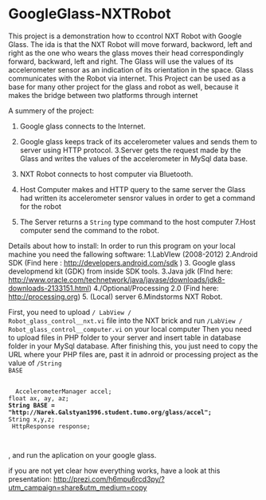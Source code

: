 GoogleGlass-NXTRobot
====================

This project is a demonstration how to ccontrol NXT Robot with Google Glass.
The ida is that the NXT Robot will move forward, backword, left and right as the one who wears the glass moves
their head correspondingly forward, backward, left and right.
The Glass will use the values of its accelerometer sensor as an indication of its orientation in the space.
Glass communicates with the Robot via internet. 
This Project can be used as a base for many other project for the glass and robot as well, because it makes the bridge between two platforms through internet


A summery of the project:
  1. Google glass connects to the Internet.
  2. Google glass keeps track of its accelerometer values and sends them to server using HTTP protocol. 
  3.Server gets the request made by the Glass and writes the values of the accelerometer in MySql data base.

  4. NXT Robot connects to host computer via Bluetooth.
  5. Host Computer makes and HTTP query to the same server the Glass had written its accelerometer sensror values in order       to get a command for the robot
  6. The Server returns a <code>String</code> type command to the host computer
  7.Host computer send the command to the robot.


Details about how to install:
  In order to run this program on your local machine you need the fallowing software:
      1.LabVIew (2008-2012)
      2.Android SDK (Find here : http://developers.android.com/sdk )
      3. Google glass developmend kit (GDK) from inside SDK tools.
      3.Java jdk (FInd here: http://www.oracle.com/technetwork/java/javase/downloads/jdk8-downloads-2133151.html)
      4./Optional/Processing 2.0 (Find here: http://processing.org)
      5. (Local) server
      6.Mindstorms NXT Robot.
      
  First, you need to upload <code>/ LabView / Robot_glass_control__nxt.vi</code> file into the NXT brick and run  <code>/LabView / Robot_glass_control__computer.vi</code> on your local computer
  Then you need to upload files in PHP folder to your server and insert table in database folder in your MySql database.
  After finishing this, you just need to copy the URL where your PHP files are, past it in adnroid or processing project as the value of <code>/String BASE</code>
  
  <code>
  AccelerometerManager accel;
float ax, ay, az;
<b>String BASE = "http://Narek.Galstyan1996.student.tumo.org/glass/accel";</b>
String x,y,z;
 HttpResponse response;

  </code>
  
  
  , and run the aplication on your google glass.
  
 
if you are not yet clear how everything works, have a look at  this presentation:
http://prezi.com/h6mpu6rcd3py/?utm_campaign=share&utm_medium=copy

